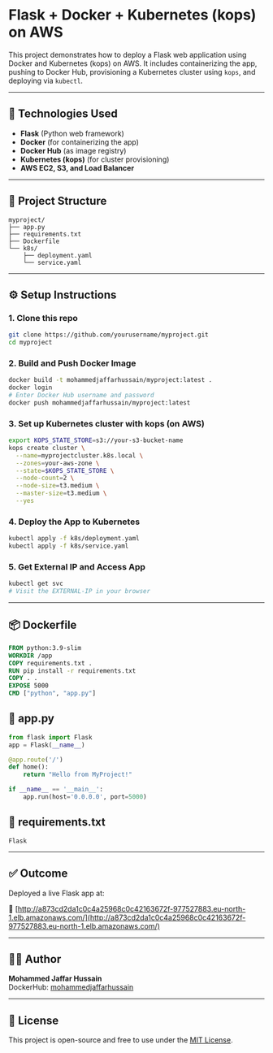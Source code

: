 # Flask + Docker + Kubernetes (kops) on AWS

This project demonstrates how to deploy a Flask web application using Docker and Kubernetes (kops) on AWS. It includes containerizing the app, pushing to Docker Hub, provisioning a Kubernetes cluster using `kops`, and deploying via `kubectl`.

---

## 🚀 Technologies Used

- **Flask** (Python web framework)
- **Docker** (for containerizing the app)
- **Docker Hub** (as image registry)
- **Kubernetes (kops)** (for cluster provisioning)
- **AWS EC2, S3, and Load Balancer**

---

## 📁 Project Structure

```
myproject/
├── app.py
├── requirements.txt
├── Dockerfile
└── k8s/
    ├── deployment.yaml
    └── service.yaml
```

---

## ⚙️ Setup Instructions

### 1. Clone this repo
```bash
git clone https://github.com/yourusername/myproject.git
cd myproject
```

### 2. Build and Push Docker Image
```bash
docker build -t mohammedjaffarhussain/myproject:latest .
docker login
# Enter Docker Hub username and password
docker push mohammedjaffarhussain/myproject:latest
```

### 3. Set up Kubernetes cluster with kops (on AWS)
```bash
export KOPS_STATE_STORE=s3://your-s3-bucket-name
kops create cluster \
  --name=myprojectcluster.k8s.local \
  --zones=your-aws-zone \
  --state=$KOPS_STATE_STORE \
  --node-count=2 \
  --node-size=t3.medium \
  --master-size=t3.medium \
  --yes
```

### 4. Deploy the App to Kubernetes
```bash
kubectl apply -f k8s/deployment.yaml
kubectl apply -f k8s/service.yaml
```

### 5. Get External IP and Access App
```bash
kubectl get svc
# Visit the EXTERNAL-IP in your browser
```

---

## 📦 Dockerfile
```Dockerfile
FROM python:3.9-slim
WORKDIR /app
COPY requirements.txt .
RUN pip install -r requirements.txt
COPY . .
EXPOSE 5000
CMD ["python", "app.py"]
```

## 🐍 app.py
```python
from flask import Flask
app = Flask(__name__)

@app.route('/')
def home():
    return "Hello from MyProject!"

if __name__ == '__main__':
    app.run(host='0.0.0.0', port=5000)
```

## 📄 requirements.txt
```
Flask
```

---
## ✅ Outcome
Deployed a live Flask app at:

🔗 [http://a873cd2da1c0c4a25968c0c42163672f-977527883.eu-north-1.elb.amazonaws.com/](http://a873cd2da1c0c4a25968c0c42163672f-977527883.eu-north-1.elb.amazonaws.com/)

----


## 👨‍💻 Author
**Mohammed Jaffar Hussain**  
DockerHub: [mohammedjaffarhussain](https://hub.docker.com/u/mohammedjaffarhussain)

---

## 📝 License
This project is open-source and free to use under the [MIT License](LICENSE).

